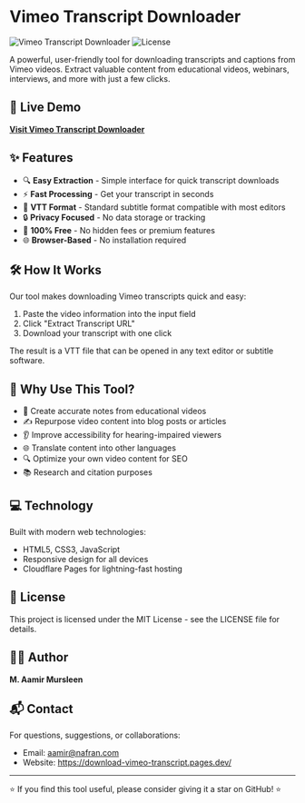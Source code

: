 # Vimeo Transcript Downloader

![Vimeo Transcript Downloader](https://img.shields.io/badge/Status-Active-brightgreen)
![License](https://img.shields.io/badge/License-MIT-blue)

A powerful, user-friendly tool for downloading transcripts and captions from Vimeo videos. Extract valuable content from educational videos, webinars, interviews, and more with just a few clicks.

## 🚀 Live Demo

**[Visit Vimeo Transcript Downloader](https://download-vimeo-transcript.pages.dev/)**

## ✨ Features

- 🔍 **Easy Extraction** - Simple interface for quick transcript downloads
- ⚡ **Fast Processing** - Get your transcript in seconds
- 💾 **VTT Format** - Standard subtitle format compatible with most editors
- 🔒 **Privacy Focused** - No data storage or tracking
- 💯 **100% Free** - No hidden fees or premium features
- 🌐 **Browser-Based** - No installation required

## 🛠️ How It Works

Our tool makes downloading Vimeo transcripts quick and easy:

1. Paste the video information into the input field
2. Click "Extract Transcript URL"
3. Download your transcript with one click

The result is a VTT file that can be opened in any text editor or subtitle software.

## 🤔 Why Use This Tool?

- 📝 Create accurate notes from educational videos
- ✍️ Repurpose video content into blog posts or articles
- 👂 Improve accessibility for hearing-impaired viewers
- 🌐 Translate content into other languages
- 🔍 Optimize your own video content for SEO
- 📚 Research and citation purposes

## 💻 Technology

Built with modern web technologies:
- HTML5, CSS3, JavaScript
- Responsive design for all devices
- Cloudflare Pages for lightning-fast hosting

## 📄 License

This project is licensed under the MIT License - see the LICENSE file for details.

## 👨‍💻 Author

**M. Aamir Mursleen**

## 📬 Contact

For questions, suggestions, or collaborations:
- Email: aamir@nafran.com
- Website: https://download-vimeo-transcript.pages.dev/

---

⭐ If you find this tool useful, please consider giving it a star on GitHub! ⭐
